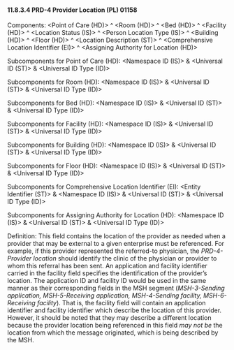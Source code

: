 #### 11.8.3.4 PRD-4 Provider Location (PL) 01158

Components: &lt;Point of Care (HD)> ^ &lt;Room (HD)> ^ &lt;Bed (HD)> ^ &lt;Facility (HD)> ^ &lt;Location Status (IS)> ^ &lt;Person Location Type (IS)> ^ &lt;Building (HD)> ^ &lt;Floor (HD)> ^ &lt;Location Description (ST)> ^ &lt;Comprehensive Location Identifier (EI)> ^ &lt;Assigning Authority for Location (HD)>

Subcomponents for Point of Care (HD): &lt;Namespace ID (IS)> & &lt;Universal ID (ST)> & &lt;Universal ID Type (ID)>

Subcomponents for Room (HD): &lt;Namespace ID (IS)> & &lt;Universal ID (ST)> & &lt;Universal ID Type (ID)>

Subcomponents for Bed (HD): &lt;Namespace ID (IS)> & &lt;Universal ID (ST)> & &lt;Universal ID Type (ID)>

Subcomponents for Facility (HD): &lt;Namespace ID (IS)> & &lt;Universal ID (ST)> & &lt;Universal ID Type (ID)>

Subcomponents for Building (HD): &lt;Namespace ID (IS)> & &lt;Universal ID (ST)> & &lt;Universal ID Type (ID)>

Subcomponents for Floor (HD): &lt;Namespace ID (IS)> & &lt;Universal ID (ST)> & &lt;Universal ID Type (ID)>

Subcomponents for Comprehensive Location Identifier (EI): &lt;Entity Identifier (ST)> & &lt;Namespace ID (IS)> & &lt;Universal ID (ST)> & &lt;Universal ID Type (ID)>

Subcomponents for Assigning Authority for Location (HD): &lt;Namespace ID (IS)> & &lt;Universal ID (ST)> & &lt;Universal ID Type (ID)>

Definition: This field contains the location of the provider as needed when a provider that may be external to a given enterprise must be referenced. For example, if this provider represented the referred-to physician, the _PRD-4-Provider location_ should identify the clinic of the physician or provider to whom this referral has been sent. An application and facility identifier carried in the facility field specifies the identification of the provider’s location. The application ID and facility ID would be used in the same manner as their corresponding fields in the MSH segment (_MSH-3-Sending application, MSH-5-Receiving application,_ _MSH-4-Sending facility, MSH-6-Receiving facility_). That is, the facility field will contain an application identifier and facility identifier which describe the location of this provider. However, it should be noted that they may describe a different location because the provider location being referenced in this field _may not be_ the location from which the message originated, which is being described by the MSH.
